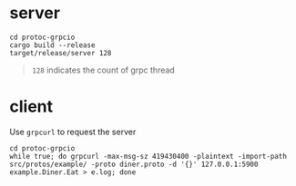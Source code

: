 # server
```
cd protoc-grpcio
cargo build --release
target/release/server 128
```
> `128` indicates the count of grpc thread

# client
Use `grpcurl` to request the server

```
cd protoc-grpcio
while true; do grpcurl -max-msg-sz 419430400 -plaintext -import-path src/protos/example/ -proto diner.proto -d '{}' 127.0.0.1:5900 example.Diner.Eat > e.log; done
```
